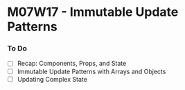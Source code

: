 # M07W17 - Immutable Update Patterns

### To Do
- [ ] Recap: Components, Props, and State
- [ ] Immutable Update Patterns with Arrays and Objects
- [ ] Updating Complex State